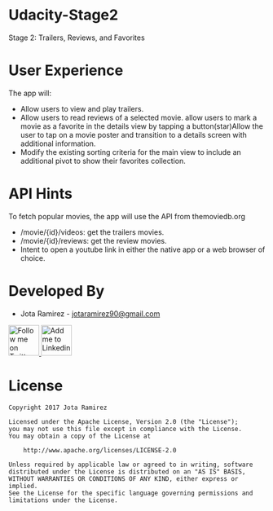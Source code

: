 # Udacity-Stage2
Stage 2: Trailers, Reviews, and Favorites

# User Experience
The app will:
* Allow users to view and play trailers.
* Allow users to read reviews of a selected movie. allow users to mark a movie as a favorite in the details view by tapping a button(star)Allow the user to tap on a movie poster and transition to a details screen with additional information.
* Modify the existing sorting criteria for the main view to include an additional pivot to show their favorites collection.

# API Hints
To fetch popular movies, the app will use the API from themoviedb.org
* /movie/{id}/videos: get the trailers movies.
* /movie/{id}/reviews: get the review movies.
* Intent to open a youtube link in either the native app or a web browser of choice.


# Developed By

* Jota Ramirez - <jotaramirez90@gmail.com>

<a href="https://twitter.com/JotaRamirez90">
  <img alt="Follow me on Twitter" src="https://image.freepik.com/iconos-gratis/twitter-logo_318-40209.jpg" height="60" width="60"/>
</a>
<a href="https://es.linkedin.com/in/josejuanramirez">
  <img alt="Add me to Linkedin" src="https://image.freepik.com/iconos-gratis/boton-del-logotipo-linkedin_318-84979.png" height="60" width="60"/>
</a>


# License
	Copyright 2017 Jota Ramirez

	Licensed under the Apache License, Version 2.0 (the "License");
	you may not use this file except in compliance with the License.
	You may obtain a copy of the License at

		http://www.apache.org/licenses/LICENSE-2.0

	Unless required by applicable law or agreed to in writing, software
	distributed under the License is distributed on an "AS IS" BASIS,
	WITHOUT WARRANTIES OR CONDITIONS OF ANY KIND, either express or implied.
	See the License for the specific language governing permissions and
	limitations under the License.
